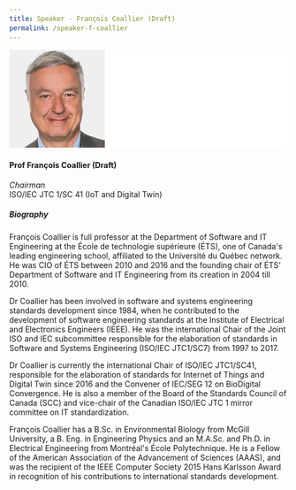 ```yaml
---
title: Speaker - François Coallier (Draft)
permalink: /speaker-f-coallier
---
```

![François Coallier](/images/speakers/Coallier-Francois.jpg)

#### **Prof François Coallier (Draft)**

*Chairman*  
ISO/IEC JTC 1/SC 41 (IoT and Digital Twin)

##### **Biography**

François Coallier is full professor at the Department of Software and IT Engineering at the École de technologie supérieure (ÉTS), one of Canada's leading engineering school, affiliated to the Université du Québec network. He was CIO of ÉTS between 2010 and 2016 and the founding chair of ÉTS' Department of Software and IT Engineering from its creation in 2004 till 2010.

Dr Coallier has been involved in software and systems engineering standards development since 1984, when he contributed to the development of software engineering standards at the Institute of Electrical and Electronics Engineers (IEEE). He was the international Chair of the Joint ISO and IEC subcommittee responsible for the elaboration of standards in Software and Systems Engineering (ISO/IEC JTC1/SC7) from 1997 to 2017.

Dr Coallier is currently the international Chair of ISO/IEC JTC1/SC41, responsible for the elaboration of standards for Internet of Things and Digital Twin since 2016 and the Convener of IEC/SEG 12 on BioDigital Convergence. He is also a member of the Board of the Standards Council of Canada (SCC) and vice-chair of the Canadian ISO/IEC JTC 1 mirror committee on IT standardization.

François Coallier has a B.Sc. in Environmental Biology from McGill University, a B. Eng. in Engineering Physics and an M.A.Sc. and Ph.D. in Electrical Engineering from Montréal's École Polytechnique. He is a Fellow of the American Association of the Advancement of Sciences (AAAS), and was the recipient of the IEEE Computer Society 2015 Hans Karlsson Award in recognition of his contributions to international standards development.